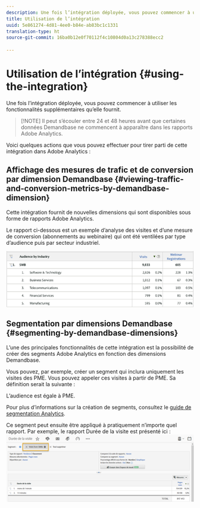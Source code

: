 ```yaml
---
description: Une fois l’intégration déployée, vous pouvez commencer à utiliser les fonctionnalités supplémentaires qu’elle fournit.
title: Utilisation de l’intégration
uuid: 5e861274-4d81-4ee0-b84e-ab83bc1c1331
translation-type: ht
source-git-commit: 16ba0b12e0f70112f4c10804d0a13c278388ecc2

---
```



# Utilisation de l’intégration {#using-the-integration}

Une fois l’intégration déployée, vous pouvez commencer à utiliser les fonctionnalités supplémentaires qu’elle fournit.

> [!NOTE] Il peut s’écouler entre 24 et 48 heures avant que certaines données Demandbase ne commencent à apparaître dans les rapports Adobe Analytics.

Voici quelques actions que vous pouvez effectuer pour tirer parti de cette intégration dans Adobe Analytics :

## Affichage des mesures de trafic et de conversion par dimension Demandbase {#viewing-traffic-and-conversion-metrics-by-demandbase-dimension}

Cette intégration fournit de nouvelles dimensions qui sont disponibles sous forme de rapports Adobe Analytics.

Le rapport ci-dessous est un exemple d’analyse des visites et d’une mesure de conversion (abonnements au webinaire) qui ont été ventilées par type d’audience puis par secteur industriel.

![](assets/metrics_db_dimensions.png)

## Segmentation par dimensions Demandbase {#segmenting-by-demandbase-dimensions}

L’une des principales fonctionnalités de cette intégration est la possibilité de créer des segments Adobe Analytics en fonction des dimensions Demandbase.

Vous pouvez, par exemple, créer un segment qui inclura uniquement les visites des PME. Vous pouvez appeler ces visites à partir de PME. Sa définition serait la suivante :

L’audience est égale à PME.

Pour plus d’informations sur la création de segments, consultez le [guide de segmentation Analytics](https://marketing.adobe.com/resources/help/fr_FR/analytics/segment/).

Ce segment peut ensuite être appliqué à pratiquement n’importe quel rapport. Par exemple, le rapport Durée de la visite est présenté ici : ![](assets/segment_applied_report.png)
